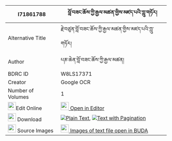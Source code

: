 |I71861788|བློ་བཟང་ཆོས་ཀྱི་རྒྱལ་མཚན་གྱིས་མཛད་པའི་ཀླུ་གཏོར། 
| --- | --- 
|Alternative Title |རྗེ་བཙུན་བློ་བཟང་ཆོས་ཀྱི་རྒྱལ་མཚན་གྱིས་མཛད་པའི་ཀླུ་གཏོར།
|Author| པཎ་ཆེན་བློ་བཟང་ཆོས་ཀྱི་རྒྱལ་མཚན།
|BDRC ID | W8LS17371
|Creator | Google OCR
|Number of Volumes| 1
|<img width="25" src="https://img.icons8.com/color/25/000000/edit-property.png">Edit Online| [<img width="25" src="https://avatars.githubusercontent.com/u/45091458?s=200&v=4"> Open in Editor](http://editor.openpecha.org/I71861788)
|<img width="25" src="https://img.icons8.com/fluent/48/000000/download-2.png"/>  Download | [![](https://img.icons8.com/color/20/000000/txt.png)Plain Text](https://github.com/Openpecha/I71861788/releases/download/v1/lozang_cho_kyi_gyaltsen_gyi_dz_plain_I71861788.zip), [![](https://img.icons8.com/color/20/000000/txt.png)Text with Pagination](https://github.com/Openpecha/I71861788/releases/download/v1/lozang_cho_kyi_gyaltsen_gyi_dz_pages_I71861788.zip)
|<img width="25" src="https://img.icons8.com/plasticine/100/000000/pictures-folder.png"/>  Source Images | [<img width="25" src="https://library.bdrc.io/icons/BUDA-small.svg"> Images of text file open in BUDA](https://library.bdrc.io/show/bdr:W8LS17371)